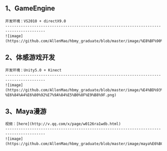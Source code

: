 ## 1、GameEngine
    开发环境：VS2010 + directX9.0
    ----------------------------------------------------------------------------------------
    ![image](https://github.com/AllenMao/hbmy_graduate/blob/master/image/%E8%BF%90%E8%A1%8C%E6%A0%B7%E4%BE%8B1.png)

## 2、体感游戏开发
    开发环境：Unity5.0 + Kinect
    ----------------------------------------------------------------------------------------
    ![image](https://github.com/AllenMao/hbmy_graduate/blob/master/image/%E4%BD%93%E6%84%9F%E6%B8%B8%E6%88%8F-%E6%84%A4%E6%80%92%E7%9A%84%E5%B0%8F%E9%B8%9F.png)
## 3、Maya漫游
    视频：[here](http://v.qq.com/x/page/w0126ra1wdb.html)
    ----------------------------------------------------------------------------------------
    ![image](https://github.com/AllenMao/hbmy_graduate/blob/master/image/maya%E6%BC%AB%E6%B8%B8.png)
